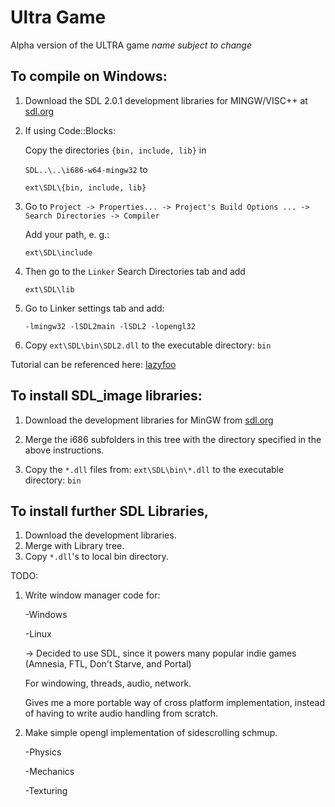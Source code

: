 # Ultra Game 
Alpha version of the ULTRA game
*name subject to change*

## To compile on Windows:

1. Download the SDL 2.0.1 development libraries for MINGW/VISC++ at
[sdl.org](http://www.libsdl.org/download-2.0.php)

2. If using Code::Blocks:

	Copy the directories `{bin, include, lib}` in 

	`SDL..\..\i686-w64-mingw32` to 

	`ext\SDL\{bin, include, lib}`

3. Go to `Project -> Properties... -> Project's Build Options ... -> Search Directories -> Compiler`

	Add your path, e. g.: 

	`ext\SDL\include`

4. Then go to the `Linker` Search Directories tab and add

	`ext\SDL\lib`

5. Go to Linker settings tab and add:

	`-lmingw32 -lSDL2main -lSDL2 -lopengl32`

6. Copy `ext\SDL\bin\SDL2.dll` to the executable directory: `bin`

Tutorial can be referenced here:
[lazyfoo](http://lazyfoo.net/tutorials/SDL/01_hello_SDL/windows/codeblocks/index.php)

## To install SDL_image libraries:
1. Download the development libraries for MinGW from [sdl.org](www.libsdl.org/projects/SDL_image/)

2. Merge the i686 subfolders in this tree with the directory specified in the above
instructions.

3. Copy the `*.dll` files from:
	`ext\SDL\bin\*.dll`
	to the executable directory: `bin`

## To install further SDL Libraries, 

1. Download the development libraries.
2. Merge with Library tree.
3. Copy `*.dll`'s to local bin directory.

TODO:

1. Write window manager code for:

	-Windows

	-Linux

	-> Decided to use SDL, since it powers many popular indie games 
	(Amnesia, FTL, Don't Starve, and Portal)

	For windowing, threads, audio, network.

	Gives me a more portable way of cross platform implementation, 
	instead of having to write audio handling from scratch.


2. Make simple opengl implementation of sidescrolling schmup.

	-Physics

	-Mechanics

	-Texturing
